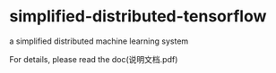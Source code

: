 # simplified-distributed-tensorflow
a simplified distributed machine learning system

For details, please read the doc(说明文档.pdf)
